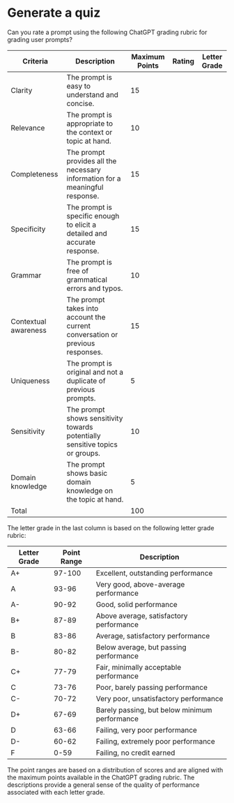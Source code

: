 # Generate a quiz

Can you rate a prompt using the following ChatGPT grading rubric for grading user prompts?

| Criteria | Description | Maximum Points | Rating | Letter Grade |
| -------- | -----------| --------------| ------ | ------------ |
| Clarity  | The prompt is easy to understand and concise. | 15 |        |              |
| Relevance | The prompt is appropriate to the context or topic at hand. | 10 |        |              |
| Completeness | The prompt provides all the necessary information for a meaningful response. | 15 |        |              |
| Specificity | The prompt is specific enough to elicit a detailed and accurate response. | 15 |        |              |
| Grammar | The prompt is free of grammatical errors and typos. | 10 |        |              |
| Contextual awareness | The prompt takes into account the current conversation or previous responses. | 15 |        |              |
| Uniqueness | The prompt is original and not a duplicate of previous prompts. | 5 |        |              |
| Sensitivity | The prompt shows sensitivity towards potentially sensitive topics or groups. | 10 |        |              |
| Domain knowledge | The prompt shows basic domain knowledge on the topic at hand. | 5 |        |              |
| Total    |                                             | 100 |        |              |

The letter grade in the last column is based on the following letter grade rubric:

| Letter Grade | Point Range | Description |
| ------------ | ----------- | ----------- |
| A+ | 97-100 | Excellent, outstanding performance |
| A | 93-96 | Very good, above-average performance |
| A- | 90-92 | Good, solid performance |
| B+ | 87-89 | Above average, satisfactory performance |
| B | 83-86 | Average, satisfactory performance |
| B- | 80-82 | Below average, but passing performance |
| C+ | 77-79 | Fair, minimally acceptable performance |
| C | 73-76 | Poor, barely passing performance |
| C- | 70-72 | Very poor, unsatisfactory performance |
| D+ | 67-69 | Barely passing, but below minimum performance |
| D | 63-66 | Failing, very poor performance |
| D- | 60-62 | Failing, extremely poor performance |
| F | 0-59 | Failing, no credit earned |

The point ranges are based on a distribution of scores and are aligned with the maximum points available in the ChatGPT grading rubric. The descriptions provide a general sense of the quality of performance associated with each letter grade.